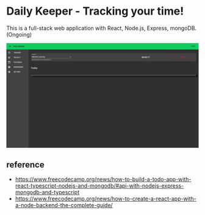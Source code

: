 # Daily Keeper - Tracking your time!

This is a full-stack web application with React, Node.js, Express, mongoDB. (Ongoing)

![img](./demo.png)

## reference
* https://www.freecodecamp.org/news/how-to-build-a-todo-app-with-react-typescript-nodejs-and-mongodb/#api-with-nodejs-express-mongodb-and-typescript
* https://www.freecodecamp.org/news/how-to-create-a-react-app-with-a-node-backend-the-complete-guide/
